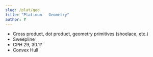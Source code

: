 ```yaml
---
slug: /plat/geo
title: "Platinum - Geometry"
author: ?
---
```


 - Cross product, dot product, geometry primitives (shoelace, etc.)
 - Sweepline
 - CPH 29, 30.1?
 - Convex Hull